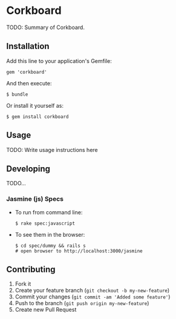 # Corkboard

TODO: Summary of Corkboard.

## Installation

Add this line to your application's Gemfile:

    gem 'corkboard'

And then execute:

    $ bundle

Or install it yourself as:

    $ gem install corkboard

## Usage

TODO: Write usage instructions here

## Developing

TODO...

### Jasmine (js) Specs

  * To run from command line:

        $ rake spec:javascript

  * To see them in the browser:

        $ cd spec/dummy && rails s
        # open browser to http://localhost:3000/jasmine

## Contributing

1. Fork it
2. Create your feature branch (`git checkout -b my-new-feature`)
3. Commit your changes (`git commit -am 'Added some feature'`)
4. Push to the branch (`git push origin my-new-feature`)
5. Create new Pull Request
